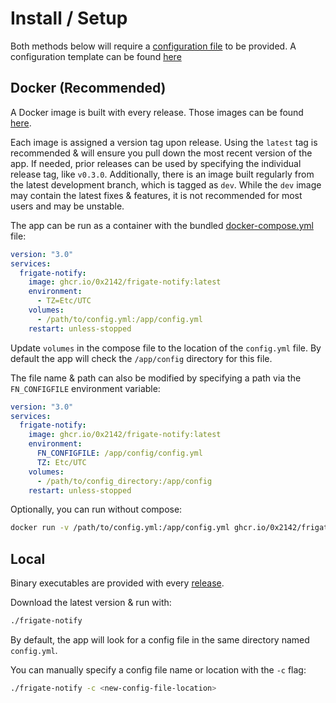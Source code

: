 # Install / Setup

Both methods below will require a [configuration file](config/file.md) to be provided. A configuration template can be found [here](config/sample.md)

## Docker (Recommended)

A Docker image is built with every release. Those images can be found [here](https://github.com/0x2142/frigate-notify/pkgs/container/frigate-notify).

Each image is assigned a version tag upon release. Using the `latest` tag is recommended & will ensure you pull down the most recent version of the app. If needed, prior releases can be used by specifying the individual release tag, like `v0.3.0`. Additionally, there is an image built regularly from the latest development branch, which is tagged as `dev`. While the `dev` image may contain the latest fixes & features, it is not recommended for most users and may be unstable.

The app can be run as a container with the bundled [docker-compose.yml](https://github.com/0x2142/frigate-notify/blob/main/docker-compose.yml) file:

```yaml
version: "3.0"
services:
  frigate-notify:
    image: ghcr.io/0x2142/frigate-notify:latest
    environment:
      - TZ=Etc/UTC
    volumes:
      - /path/to/config.yml:/app/config.yml
    restart: unless-stopped
```

Update `volumes` in the compose file to the location of the `config.yml` file. By default the app will check the `/app/config` directory for this file.

The file name & path can also be modified by specifying a path via the `FN_CONFIGFILE` environment variable:

```yaml
version: "3.0"
services:
  frigate-notify:
    image: ghcr.io/0x2142/frigate-notify:latest
    environment:
      FN_CONFIGFILE: /app/config/config.yml
      TZ: Etc/UTC
    volumes:
      - /path/to/config_directory:/app/config
    restart: unless-stopped
```

Optionally, you can run without compose:

```bash
docker run -v /path/to/config.yml:/app/config.yml ghcr.io/0x2142/frigate-notify:latest
```

## Local

Binary executables are provided with every [release](https://github.com/0x2142/frigate-notify/releases).

Download the latest version & run with:

```bash
./frigate-notify
```

By default, the app will look for a config file in the same directory named `config.yml`.

You can manually specify a config file name or location with the `-c` flag:

```bash
./frigate-notify -c <new-config-file-location>
```
